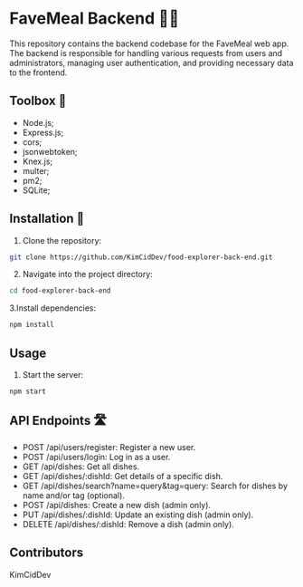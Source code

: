 # FaveMeal Backend 🥩🔪

This repository contains the backend codebase for the FaveMeal web app. The backend is responsible for handling various requests from users and administrators, managing user authentication, and providing necessary data to the frontend.

## Toolbox 🧰

- Node.js;
- Express.js;
- cors;
- jsonwebtoken;
- Knex.js;
- multer;
- pm2;
- SQLite;

## Installation 🤔

1. Clone the repository:

```bash
git clone https://github.com/KimCidDev/food-explorer-back-end.git
```

2. Navigate into the project directory:

```bash
cd food-explorer-back-end
```

3.Install dependencies:

```bash
npm install
```

## Usage

1. Start the server:

```bash
npm start
```

## API Endpoints 🛣️

- POST /api/users/register: Register a new user.
- POST /api/users/login: Log in as a user.
- GET /api/dishes: Get all dishes.
- GET /api/dishes/:dishId: Get details of a specific dish.
- GET /api/dishes/search?name=query&tag=query: Search for dishes by name and/or tag (optional).
- POST /api/dishes: Create a new dish (admin only).
- PUT /api/dishes/:dishId: Update an existing dish (admin only).
- DELETE /api/dishes/:dishId: Remove a dish (admin only).

## Contributors

KimCidDev
